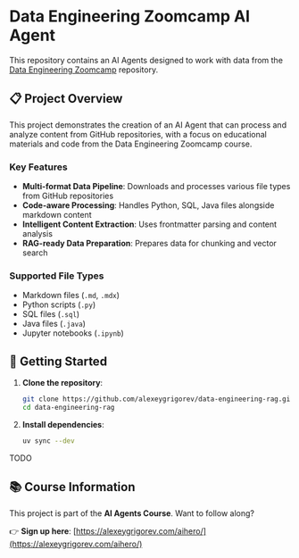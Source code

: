 # Data Engineering Zoomcamp AI Agent

This repository contains an AI Agents designed to work with data from the [Data Engineering Zoomcamp](https://github.com/DataTalksClub/data-engineering-zoomcamp) repository.

## 📋 Project Overview

This project demonstrates the creation of an AI Agent that can process and analyze content from GitHub repositories, with a focus on educational materials and code from the Data Engineering Zoomcamp course.

### Key Features

- **Multi-format Data Pipeline**: Downloads and processes various file types from GitHub repositories
- **Code-aware Processing**: Handles Python, SQL, Java files alongside markdown content
- **Intelligent Content Extraction**: Uses frontmatter parsing and content analysis
- **RAG-ready Data Preparation**: Prepares data for chunking and vector search

### Supported File Types

- Markdown files (`.md`, `.mdx`)
- Python scripts (`.py`)
- SQL files (`.sql`)
- Java files (`.java`)
- Jupyter notebooks (`.ipynb`)


## 🚀 Getting Started

1. **Clone the repository**:
   ```bash
   git clone https://github.com/alexeygrigorev/data-engineering-rag.git
   cd data-engineering-rag
   ```

2. **Install dependencies**:
   ```bash
   uv sync --dev
   ```

TODO

## 📚 Course Information

This project is part of the **AI Agents Course**. Want to follow along?

👉 **Sign up here**: [https://alexeygrigorev.com/aihero/](https://alexeygrigorev.com/aihero/)